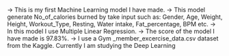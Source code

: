 -> This is my first Machine Learning model I have made.
-> This model generate No_of_calories burned by take input such as: Gender, Age, Weight, Height, Workout_Type, Resting, Water 
     intake, Fat_percentage, BPM etc.
-> In this model I use Multiple Linear Regression.
-> The score of the model I have made is 97.83%.
-> I use a Gym _member_excercise_data.csv dataset from the Kaggle.
Currently I am studying the Deep Learning
